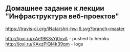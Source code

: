 ## Домашнее задание к лекции "Инфраструктура веб-проектов"

https://travis-ci.org/iNata/shri-hw-6.svg?branch=master

http://joxi.ru/xAe19K3sYj0vvA - pushed to heroku
http://joxi.ru/KAxzPlQI4k39qm - logs